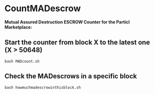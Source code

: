 # CountMADescrow

**Mutual Assured Destruction ESCROW Counter for the Particl Marketplace:**

## Start the counter from block X to the latest one (X > 50648)

`bash MADcount.sh`

## Check the MADescrows in a specific block

 `bash howmuchmadescrowinthisblock.sh`
